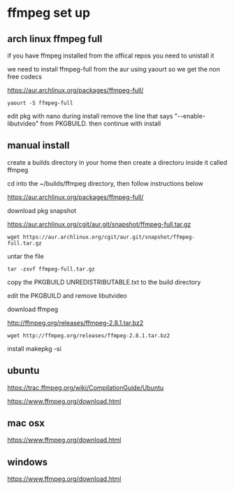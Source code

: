 # ffmpeg set up

## arch linux ffmpeg full

if you have ffmpeg installed from the offical repos you need to unistall it 

we need to install ffmpeg-full from the aur using yaourt
so we get the non free codecs

https://aur.archlinux.org/packages/ffmpeg-full/

	yaourt -S ffmpeg-full

edit pkg with nano during install 
remove the line that says  "--enable-libutvideo" from PKGBUILD.
then continue with install

## manual install

create a builds directory in your home
then create a directoru inside it called ffmpeg

cd into the ~/builds/ffmpeg directory, then follow instructions below

https://aur.archlinux.org/packages/ffmpeg-full/

download pkg snapshot

https://aur.archlinux.org/cgit/aur.git/snapshot/ffmpeg-full.tar.gz

	wget https://aur.archlinux.org/cgit/aur.git/snapshot/ffmpeg-full.tar.gz

untar the file
	
	tar -zxvf ffmpeg-full.tar.gz

copy the PKGBUILD UNREDISTRIBUTABLE.txt to the build directory

edit the PKGBUILD and remove libutvideo

download ffmpeg

http://ffmpeg.org/releases/ffmpeg-2.8.1.tar.bz2

	wget http://ffmpeg.org/releases/ffmpeg-2.8.1.tar.bz2

install
	makepkg -si

## ubuntu 

https://trac.ffmpeg.org/wiki/CompilationGuide/Ubuntu

https://www.ffmpeg.org/download.html

## mac osx

https://www.ffmpeg.org/download.html

## windows

https://www.ffmpeg.org/download.html

